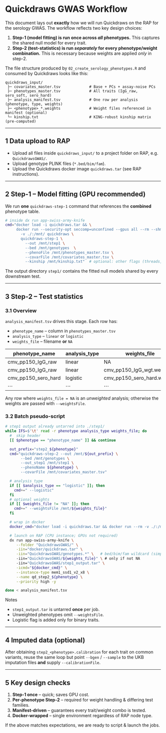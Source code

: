 # Quickdraws GWAS Workflow

This document lays out **exactly** how we will run Quickdraws on the RAP for the serology GWAS.  The workflow reflects two key design choices:

1. **Step-1 (model fitting) is run **once** across *all* phenotypes.**  This captures the shared null model for every trait.
2. **Step-2 (test-statistics) is run *separately* for every phenotype/weight combination.**  This is necessary because weights are applied *only* in step-2.

The file structure produced by `02_create_serology_phenotypes.R` and consumed by Quickdraws looks like this:

```
quickdraws_input/
 ├─ covariates_master.tsv             # Base + PCs + assay-noise PCs
 ├─ phenotypes_master.tsv             # All traits (IgG_raw, sero_soft, sero_hard)
 ├─ analysis_manifest.tsv             # One row per analysis (phenotype, type, weights)
 ├─ <phenotype>_*.weights             # Weight files referenced in manifest (optional)
 └─ kinship.txt                       # KING-robust kinship matrix (pre-computed)
```

---
## 1  Data upload to RAP
* Upload all files inside `quickdraws_input/` to a project folder on RAP, e.g. `QuickdrawsGWAS/`.
* Upload genotype PLINK files (`*.bed/bim/fam`).
* Upload the Quickdraws docker image `quickdraws.tar` (see RAP instructions).

---
## 2  Step-1 – Model fitting (GPU recommended)
We run **one** `quickdraws-step-1` command that references the **combined** phenotype table.

```bash
# inside dx run app-swiss-army-knife
cmd="docker load -i quickdraws.tar && \
     docker run --security-opt seccomp=unconfined --gpus all --rm --shm-size=16g \
       -v ./:/mnt/ quickdraws \
       quickdraws-step-1 \
         --out /mnt/step1 \
         --bed /mnt/genotypes  \
         --phenoFile /mnt/phenotypes_master.tsv \
         --covarFile /mnt/covariates_master.tsv \
         --kinship /mnt/kinship.txt"  # optional: other flags (threads, etc.)
```

The output directory `step1/` contains the fitted null models shared by every downstream test.

---
## 3  Step-2 – Test statistics
### 3.1  Overview
`analysis_manifest.tsv` drives this stage.  Each row has:

* `phenotype_name`  – column in `phenotypes_master.tsv`
* `analysis_type`   – `linear` or `logistic`
* `weights_file`    – filename **or** `NA`

| phenotype_name          | analysis_type | weights_file              |
|-------------------------|---------------|---------------------------|
| cmv_pp150_IgG_raw       | linear        | NA                        |
| cmv_pp150_IgG_raw       | linear        | cmv_pp150_IgG_wgt.weights |
| cmv_pp150_sero_hard     | logistic      | cmv_pp150_sero_hard.weights |
| ⋯                       | ⋯             | ⋯                         |

Any row where `weights_file = NA` is an *unweighted* analysis; otherwise the weights are passed with `--weightsFile`.

### 3.2  Batch pseudo-script
```bash
# step1 output already untarred into ./step1/
while IFS=$'\t' read -r phenotype analysis_type weights_file; do
  #  skip header
  [[ $phenotype == "phenotype_name" ]] && continue

  out_prefix="step2_${phenotype}"
  cmd="quickdraws-step-2 --out /mnt/${out_prefix} \
       --bed /mnt/genotypes \
       --out_step1 /mnt/step1 \
       --phenoName ${phenotype} \
       --covarFile /mnt/covariates_master.tsv"

  # analysis type
  if [[ $analysis_type == "logistic" ]]; then
    cmd+=" --logistic"
  fi
  # optional weights
  if [[ $weights_file != "NA" ]]; then
    cmd+=" --weightsFile /mnt/${weights_file}"
  fi

  # wrap in docker
  docker_cmd="docker load -i quickdraws.tar && docker run --rm -v ./:/mnt/ quickdraws ${cmd}"

  # launch on RAP (CPU instance; GPUs not required)
  dx run app-swiss-army-knife \
     --folder "QuickdrawsGWAS/" \
     -iin="docker/quickdraws.tar" \
     -iin="QuickdrawsGWAS/genotypes.*" \   # bed/bim/fam wildcard (simplified)
     -iin="QuickdrawsGWAS/${weights_file}" \ # only if not NA
     -iin="QuickdrawsGWAS/step1_output.tar" \
     -icmd="${docker_cmd}" \
     --instance-type mem1_ssd1_v2_x8 \
     --name qd_step2_${phenotype} \
     --priority high -y

done < analysis_manifest.tsv
```
Notes
* `step1_output.tar` is untarred **once** per job.
* Unweighted phenotypes omit `--weightsFile`.
* Logistic flag is added only for binary traits.

---
## 4  Imputed data (optional)
After obtaining `step2_<phenotype>.calibration` for each trait on common variants, reuse the same loop but point `--bgen` / `--sample` to the UKB imputation files **and** supply `--calibrationFile`.

---
## 5  Key design checks
1. **Step-1 once** – quick; saves GPU cost.
2. **Per-phenotype Step-2** – required for weight handling & differing test families.
3. **Manifest-driven** – guarantees every trait/weight combo is tested.
4. **Docker-wrapped** – single environment regardless of RAP node type.

If the above matches expectations, we are ready to script & launch the jobs. 